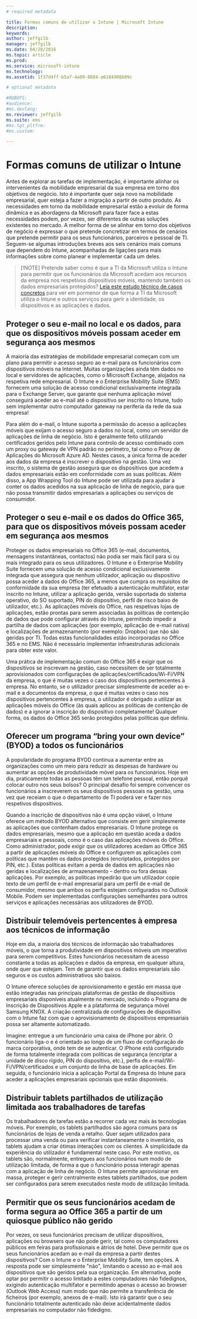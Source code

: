 ```yaml
---
# required metadata

title: Formas comuns de utilizar o Intune | Microsoft Intune
description:
keywords:
author: jeffgilb
manager: jeffgilb
ms.date: 04/28/2016
ms.topic: article
ms.prod:
ms.service: microsoft-intune
ms.technology:
ms.assetid: 1f37d4ff-b5a7-4a89-8884-a6184908b09c

# optional metadata

#ROBOTS:
#audience:
#ms.devlang:
ms.reviewer: jeffgilb
ms.suite: ems
#ms.tgt_pltfrm:
#ms.custom:

---
```


# Formas comuns de utilizar o Intune

Antes de explorar as tarefas de implementação, é importante alinhar os intervenientes da mobilidade empresarial da sua empresa em torno dos objetivos de negócio.  Isto é importante quer seja novo na mobilidade empresarial, quer esteja a fazer a migração a partir de outro produto.  As necessidades em torno da mobilidade empresarial estão a evoluir de forma dinâmica e as abordagens da Microsoft para fazer face a estas necessidades podem, por vezes, ser diferentes de outras soluções existentes no mercado.  A melhor forma de se alinhar em torno dos objetivos de negócio é expressar o que pretende concretizar em termos de cenários que pretende permitir para os seus funcionários, parceiros e pessoal de TI.  Seguem-se algumas introduções breves aos seis cenários mais comuns que dependem do Intune, acompanhadas de ligações para mais informações sobre como planear e implementar cada um deles.

>[!NOTE] Pretende saber como é que a TI da Microsoft utiliza o Intune para permitir que os funcionários da Microsoft acedam aos recursos da empresa nos respetivos dispositivos móveis, mantendo também os dados empresariais protegidos? [Leia este estudo técnico de casos concretos](https://www.microsoft.com/itshowcase/Article/Content/588) para ver em pormenor de que forma a TI da Microsoft utiliza o Intune e outros serviços para gerir a identidade, os dispositivos e as aplicações e dados.  

## Proteger o seu e-mail no local e os dados, para que os dispositivos móveis possam aceder em segurança aos mesmos
A maioria das estratégias de mobilidade empresarial começam com um plano para permitir o acesso seguro ao e-mail para os funcionários com dispositivos móveis na Internet. Muitas organizações ainda têm dados no local e servidores de aplicações, como o Microsoft Exchange, alojados na respetiva rede empresarial. O Intune e o Enterprise Mobility Suite (EMS) fornecem uma solução de acesso condicional exclusivamente integrada para o Exchange Server, que garante que nenhuma aplicação móvel conseguirá aceder ao e-mail até o dispositivo ser inscrito no Intune, tudo sem implementar outro computador gateway na periferia da rede da sua empresa!

Para além do e-mail, o Intune suporta a permissão do acesso a aplicações móveis que exijam o acesso seguro a dados no local, como um servidor de aplicações de linha de negócio.  Isto é geralmente feito utilizando certificados geridos pelo Intune para controlo de acesso combinado com um proxy ou gateway de VPN padrão no perímetro, tal como o Proxy de Aplicações do Microsoft Azure AD.  Nestes casos, a única forma de aceder aos dados da empresa é inscrever o dispositivo na gestão.  Uma vez inscrito, o sistema de gestão assegura que os dispositivos que acedem a dados empresariais estão em conformidade com as suas políticas.  Além disso, a App Wrapping Tool do Intune pode ser utilizada para ajudar a conter os dados acedidos na sua aplicação de linha de negócio, para que não possa transmitir dados empresariais a aplicações ou serviços de consumidor.

<!-- Learn more about how to plan and deploy Intune to help secure on-premises email and data. -->

## Proteger o seu e-mail e os dados do Office 365, para que os dispositivos móveis possam aceder em segurança aos mesmos
Proteger os dados empresariais no Office 365 (e-mail, documentos, mensagens instantâneas, contactos) não podia ser mais fácil para si ou mais integrado para os seus utilizadores. O Intune e o Enterprise Mobility Suite fornecem uma solução de acesso condicional exclusivamente integrada que assegura que nenhum utilizador, aplicação ou dispositivo possa aceder a dados do Office 365, a menos que cumpra os requisitos de conformidade da sua empresa (ter efetuado a autenticação multifator, estar inscrito no Intune, utilizar a aplicação gerida, versão suportada do sistema operativo, do SO suportado, PIN do dispositivo, perfil de risco baixo de utilizador, etc.). As aplicações móveis do Office, nas respetivas lojas de aplicações, estão prontas para serem associadas às políticas de contenção de dados que pode configurar através do Intune, permitindo impedir a partilha de dados com aplicações (por exemplo, aplicação de e-mail nativa) e localizações de armazenamento (por exemplo: Dropbox) que não são geridas por TI.  Todas estas funcionalidades estão incorporadas no Office 365 e no EMS.  Não é necessário implementar infraestruturas adicionais para obter este valor.

Uma prática de implementação comum do Office 365 é exigir que os dispositivos se inscrevam na gestão, caso necessitem de ser totalmente aprovisionados com configurações de aplicações/certificados/Wi-Fi/VPN da empresa, o que é muitas vezes o caso dos dispositivos pertencentes à empresa.  No entanto, se o utilizador precisar simplesmente de aceder ao e-mail e a documentos da empresa, o que é muitas vezes o caso nos dispositivos pertencentes à empresa, o utilizador é obrigado a utilizar as aplicações móveis do Office (às quais aplicou as políticas de contenção de dados) e a ignorar a inscrição do dispositivo completamente!  Qualquer forma, os dados do Office 365 serão protegidos pelas políticas que definiu.

<!-- Learn more about how to plan and deploy Intune to help secure Office 365 email and data. -->

## Oferecer um programa “bring your own device” (BYOD) a todos os funcionários
A popularidade do programa BYOD continua a aumentar entre as organizações como um meio para reduzir as despesas de hardware ou aumentar as opções de produtividade móvel para os funcionários. Hoje em dia, praticamente todas as pessoas têm um telefone pessoal, então porquê colocar outro nos seus bolsos? O principal desafio foi sempre convencer os funcionários a inscreverem os seus dispositivos pessoais na gestão, uma vez que receiam o que o departamento de TI poderá ver e fazer nos respetivos dispositivos.  

Quando a inscrição de dispositivos não é uma opção viável, o Intune oferece um método BYOD alternativo que consiste em gerir simplesmente as aplicações que contenham dados empresariais.  O Intune protege os dados empresariais, mesmo que a aplicação em questão aceda a dados empresariais e pessoais, como é o caso das aplicações móveis do Office.  Como administrador, pode exigir que os utilizadores acedam ao Office 365 a partir de aplicações móveis do Office e configurem as aplicações com políticas que mantêm os dados protegidos (encriptados, protegidos por PIN, etc.).  Estas políticas evitam a perda de dados em aplicações não geridas e localizações de armazenamento – dentro ou fora dessas aplicações.  Por exemplo, as políticas impedirão que um utilizador copie texto de um perfil de e-mail empresarial para um perfil de e-mail de consumidor, mesmo que ambos os perfis estejam configurados no Outlook Mobile.  Podem ser implementadas configurações semelhantes para outros serviços e aplicações necessárias aos utilizadores de BYOD.

<!-- Learn more about how to plan and deploy Intune to support BYOD.-->

## Distribuir telemóveis pertencentes à empresa aos técnicos de informação
Hoje em dia, a maioria dos técnicos de informação são trabalhadores móveis, o que torna a produtividade em dispositivos móveis um imperativo para serem competitivos.  Estes funcionários necessitam de acesso constante a todas as aplicações e dados da empresa, em qualquer altura, onde quer que estejam.  Tem de garantir que os dados empresariais são seguros e os custos administrativos são baixos.  

O Intune oferece soluções de aprovisionamento e gestão em massa que estão integradas nas principais plataformas de gestão de dispositivos empresariais disponíveis atualmente no mercado, incluindo o Programa de Inscrição de Dispositivos Apple e a plataforma de segurança móvel Samsung KNOX.  A criação centralizada de configurações de dispositivo com o Intune faz com que o aprovisionamento de dispositivos empresariais possa ser altamente automatizado.  

Imagine: entregue a um funcionário uma caixa de iPhone por abrir. O funcionário liga-o e é orientado ao longo de um fluxo de configuração de marca corporativa, onde tem de se autenticar. O iPhone está configurado de forma totalmente integrada com políticas de segurança (encriptar a unidade de disco rígido, PIN do dispositivo, etc.), perfis de e-mail/Wi-Fi/VPN/certificados e um conjunto de linha de base de aplicações. Em seguida, o funcionário inicia a aplicação Portal da Empresa do Intune para aceder a aplicações empresariais opcionais que estão disponíveis.

<!-- Learn more about how to plan and deploy Intune to support corporate owned devices. -->

## Distribuir tablets partilhados de utilização limitada aos trabalhadores de tarefas
Os trabalhadores de tarefas estão a recorrer cada vez mais às tecnologias móveis.  Por exemplo, os tablets partilhados são agora comuns para os funcionários de lojas de venda a retalho.  Quer sejam utilizados para processar uma venda ou para verificar instantaneamente o inventário, os tablets ajudam a criar ótimas interações com os clientes.  A simplicidade da experiência do utilizador é fundamental neste caso.  Por este motivo, os tablets são, normalmente, entregues aos funcionários num modo de utilização limitada, de forma a que o funcionário possa interagir apenas com a aplicação de linha de negócio.  O Intune permite aprovisionar em massa, proteger e gerir centralmente estes tablets partilhados, que podem ser configurados para serem executados neste modo de utilização limitada.

<!-- Learn more about how to plan and deploy Intune to support shared tablets. -->

## Permitir que os seus funcionários acedam de forma segura ao Office 365 a partir de um quiosque público não gerido
Por vezes, os seus funcionários precisam de utilizar dispositivos, aplicações ou browsers que não pode gerir, tal como os computadores públicos em feiras para profissionais e átrios de hotel.  Deve permitir que os seus funcionários acedam ao e-mail da empresa a partir destes dispositivos?  Com o Intune e o Enterprise Mobility Suite, tem opções.  A resposta pode ser simplesmente "não", limitando o acesso ao e-mail aos dispositivos que são geridos pela sua organização.  Em alternativa, pode optar por permitir o acesso limitado a estes computadores não fidedignos, exigindo autenticação multifator e permitindo apenas o acesso ao browser (Outlook Web Access) num modo que não permite a transferência de ficheiros (por exemplo, anexos de e-mail).  Isto irá garantir que o seu funcionário totalmente autenticado não deixe acidentalmente dados empresariais no computador não fidedigno.

<!-- Learn more about how to plan and deploy Intune to support kiosks. -->


<!--HONumber=May16_HO1-->



